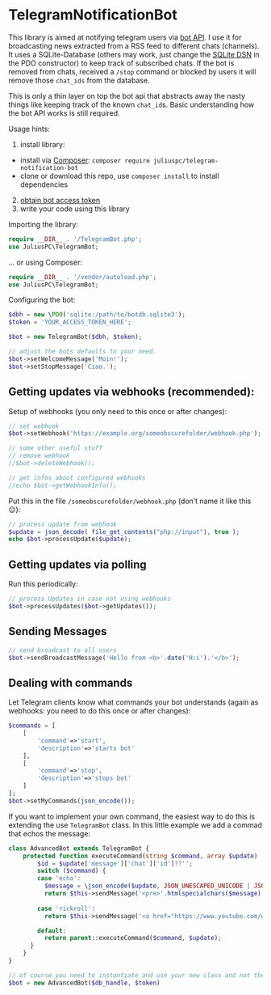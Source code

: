 # TelegramNotificationBot

This library is aimed at notifying telegram users via [bot API](https://core.telegram.org/bots/api). I use it for broadcasting news extracted from a RSS feed to different chats (channels). It uses a SQLite-Database (others may work, just change the [SQLite DSN](https://www.php.net/manual/en/ref.pdo-sqlite.connection.php) in the PDO constructor) to keep track of subscribed chats. If the bot is removed from chats, received a `/stop` command or blocked by users it will remove those `chat_ids` from the database.

This is only a thin layer on top the bot api that abstracts away the nasty things like keeping track of the known `chat_id`s. Basic understanding how the bot API works is still required.

Usage hints:

1. install library:
  - install via [Composer](https://getcomposer.org): `composer require juliuspc/telegram-notification-bot`
  - clone or download this repo, use `composer install` to install dependencies
2. [obtain bot access token](https://core.telegram.org/bots/api)
3. write your code using this library

Importing the library:

~~~php
require __DIR__ . '/TelegramBot.php';
use JuliusPC\TelegramBot;
~~~

... or using Composer:

~~~php
require __DIR__ . '/vendor/autoload.php';
use JuliusPC\TelegramBot;
~~~

Configuring the bot:

~~~php
$dbh = new \PDO('sqlite:/path/to/botdb.sqlite3');
$token = 'YOUR_ACCESS_TOKEN_HERE';

$bot = new TelegramBot($dbh, $token);

// adjust the bots defaults to your need.
$bot->setWelcomeMessage('Moin!');
$bot->setStopMessage('Ciao.');
~~~

## Getting updates via webhooks (recommended):

Setup of webhooks (you only need to this once or after changes):

~~~php
// set webhook
$bot->setWebhook('https://example.org/someobscurefolder/webhook.php');

// some other useful stuff
// remove webhook
//$bot->deleteWebhook();

// get infos about configured webhooks
//echo $bot->getWebhookInfo();
~~~

Put this in the file `/someobscurefolder/webhook.php` (don’t name it like this 😉):

~~~php
// process update from webhook
$update = json_decode( file_get_contents("php://input"), true );
echo $bot->processUpdate($update);
~~~

## Getting updates via polling

Run this periodically:

~~~php
// process Updates in case not using webhooks
$bot->processUpdates($bot->getUpdates());
~~~

## Sending Messages

~~~php
// send broadcast to all users
$bot->sendBroadcastMessage('Hello from <b>'.date('H:i').'</b>');
~~~

## Dealing with commands

Let Telegram clients know what commands your bot understands (again as webhooks: you need to do this once or after changes):

~~~php
$commands = [
    [
        'command'=>'start',
        'description'=>'starts bot'
    ],
    [
        'command'=>'stop',
        'description'=>'stops bot'
    ]
];
$bot->setMyCommands(json_encode());
~~~

If you want to implement your own command, the easiest way to do this is extending the use `TelegramBot` class. In this little example we add a commad that echos the message:

~~~php
class AdvancedBot extends TelegramBot {
    protected function executeCommand(string $command, array $update) : bool {
        $id = $update['message']['chat']['id']??'';
        switch ($command) {
        case 'echo':
          $message = \json_encode($update, JSON_UNESCAPED_UNICODE | JSON_PRETTY_PRINT);
          return $this->sendMessage('<pre>'.htmlspecialchars($message).'</pre>', $id);
        
        case 'rickroll':
          return $this->sendMessage('<a href="https://www.youtube.com/watch?v=DLzxrzFCyOs">Very important information</a>', $id);

        default:
          return parent::executeCommand($command, $update);
      }
    }
}

// of course you need to instantiate and use your new class and not the old one...
$bot = new AdvancedBot($db_handle, $token)
~~~